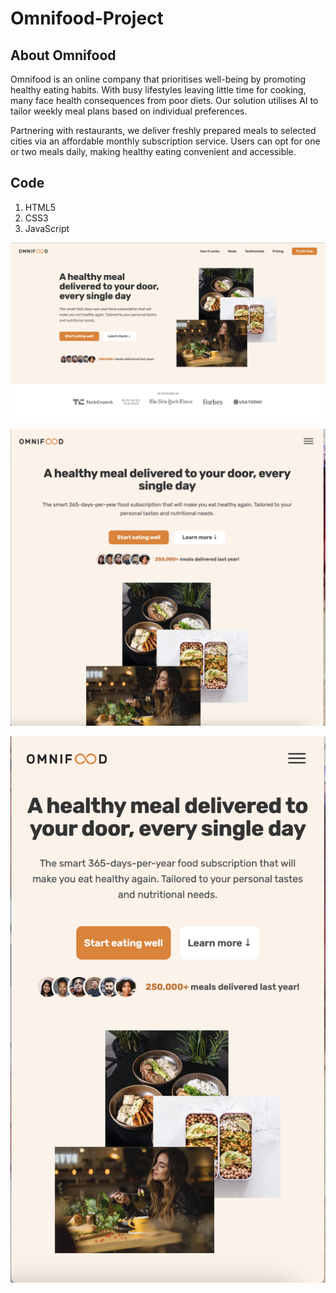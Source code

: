 # Omnifood-Project

## About Omnifood

Omnifood is an online company that prioritises well-being by promoting healthy eating habits. With busy lifestyles leaving little time for cooking, many face health consequences from poor diets. Our solution utilises AI to tailor weekly meal plans based on individual preferences. 

Partnering with restaurants, we deliver freshly prepared meals to selected cities via an affordable monthly subscription service. Users can opt for one or two meals daily, making healthy eating convenient and accessible.

## Code

1. HTML5
2. CSS3
3. JavaScript

![](Omnifood-Project/img/Omnifood-desktop.png)

![](Omnifood-Project/img/Omnifood-tablet.png)

![](Omnifood-Project/img/Omnifood-mobile.png)
